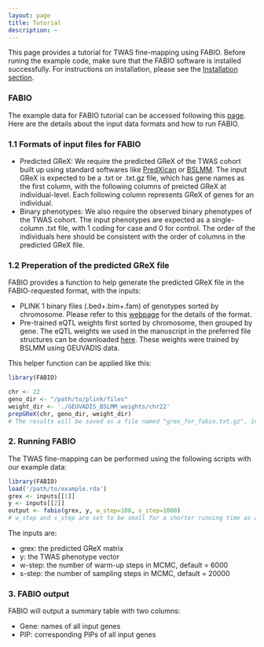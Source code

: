 ```yaml
---
layout: page
title: Tutorial
description: ~
---
```

This page provides a tutorial for TWAS fine-mapping using FABIO. Before runing the example code, make sure that the FABIO software is installed successfully. For instructions on installation, please see the [Installation section](https://superggbond.github.io/FABIO/documentation/02_Installation.html).

### FABIO
The example data for FABIO tutorial can be accessed following this [page](https://superggbond.github.io/FABIO/documentation/03_Data.html). Here are the details about the input data formats and how to run FABIO. 

### 1.1 Formats of input files for FABIO
* Predicted GReX: We require the predicted GReX of the TWAS cohort built up using standard softwares like [PredXican](https://github.com/hakyimlab/MetaXcan) or [BSLMM](https://github.com/genetics-statistics/GEMMA). The input GReX is expected to be a .txt or .txt.gz file, which has gene names as the first column, with the following columns of preicted GReX at individual-level. Each following column represents GReX of genes for an individual.
* Binary phenotypes: We also require the observed binary phenotypes of the TWAS cohort. The input phenotypes are expected as a single-column .txt file, with 1 coding for case and 0 for control. The order of the individuals here should be consistent with the order of columns in the predicted GReX file.

### 1.2 Preperation of the predicted GReX file
FABIO provides a function to help generate the predicted GReX file in the FABIO-requested format, with the inputs:
* PLINK 1 binary files (.bed+.bim+.fam) of genotypes sorted by chromosome. Please refer to this [webpage](https://www.cog-genomics.org/plink/2.0/input#bed) for the details of the format.
* Pre-trained eQTL weights first sorted by chromosome, then grouped by gene. The eQTL weights we used in the manuscript in the preferred file structures can be downloaded [here](https://www.dropbox.com/scl/fo/fxynm8uvedgvy7ni6hcbt/AAfTQVo89s78DsRNwpBH3lU?dl=0&e=1&preview=GEUVADIS_BSLMM_weights.zip&rlkey=nbqwrdi2r5y1bbojzf7z8ev7h&st=yz28n4nj). These weights were trained by BSLMM using GEUVADIS data.

This helper function can be applied like this:
```r
library(FABIO)

chr <- 22
geno_dir <- "/path/to/plink/files"
weight_dir <- './GEUVADIS_BSLMM_weights/chr22'
prepGReX(chr, geno_dir, weight_dir)
# The results will be saved as a file named "grex_for_fabio.txt.gz", in the format illustrated in the section 1.1 above.
```

### 2. Running FABIO
The TWAS fine-mapping can be performed using the following scripts with our example data:
```r
library(FABIO)
load('/path/to/example.rda')
grex <- inputs[[1]]
y <- inputs[[2]]
output <- fabio(grex, y, w_step=100, s_step=1000)
# w_step and s_step are set to be small for a shorter running time as an example here
```
The inputs are:
- grex: the predicted GReX matrix
- y: the TWAS phenotype vector
- w-step: the number of warm-up steps in MCMC, default = 6000
- s-step: the number of sampling steps in MCMC, default = 20000

### 3. FABIO output
FABIO will output a summary table with two columns: 
- Gene: names of all input genes
- PIP: corresponding PIPs of all input genes

